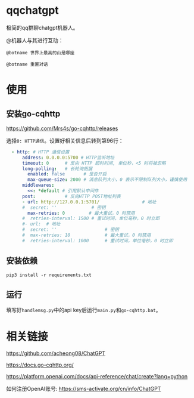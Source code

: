 # qqchatgpt
极简的qq群聊chatgpt机器人。

@机器人与其进行互动：

`@botname 世界上最高的山是哪座`

`@botname 重置对话`

# 使用

## 安装go-cqhttp

https://github.com/Mrs4s/go-cqhttp/releases

选择`0: HTTP通信`。设置好相关信息后转到第96行：

```yaml
  - http: # HTTP 通信设置
      address: 0.0.0.0:5700 # HTTP监听地址
      timeout: 0      # 反向 HTTP 超时时间, 单位秒，<5 时将被忽略
      long-polling:   # 长轮询拓展
        enabled: false       # 是否开启
        max-queue-size: 2000 # 消息队列大小，0 表示不限制队列大小，谨慎使用
      middlewares:
        <<: *default # 引用默认中间件
      post:           # 反向HTTP POST地址列表
      - url: http://127.0.0.1:5701/                # 地址
      #  secret: ''             # 密钥
        max-retries: 0         # 最大重试，0 时禁用
      #  retries-interval: 1500 # 重试时间，单位毫秒，0 时立即
      #- url:  # 地址
      #  secret: ''                  # 密钥
      #  max-retries: 10             # 最大重试，0 时禁用
      #  retries-interval: 1000      # 重试时间，单位毫秒，0 时立即
```

## 安装依赖

`pip3 install -r requirements.txt`

## 运行

填写好`handlemsg.py`中的api key后运行`main.py`和`go-cqhttp.bat`。

# 相关链接

https://github.com/acheong08/ChatGPT

https://docs.go-cqhttp.org/

https://platform.openai.com/docs/api-reference/chat/create?lang=python

如何注册OpenAI账号: https://sms-activate.org/cn/info/ChatGPT
